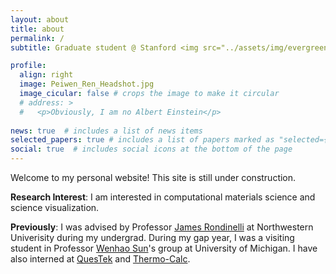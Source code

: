```yaml
---
layout: about
title: about
permalink: /
subtitle: Graduate student @ Stanford <img src="../assets/img/evergreen_tree.png" height="20px"/>. Previously @ Northwestern University <img src="../assets/img/wildcat.png" height="20px"/>.

profile:
  align: right
  image: Peiwen_Ren_Headshot.jpg
  image_cicular: false # crops the image to make it circular
  # address: >
  #   <p>Obviously, I am no Albert Einstein</p>
  
news: true  # includes a list of news items
selected_papers: true # includes a list of papers marked as "selected={true}"
social: true  # includes social icons at the bottom of the page
---
```


Welcome to my personal website! This site is still under construction.

**Research Interest**: I am interested in computational materials science and science visualization.

**Previously**: I was advised by Professor [James Rondinelli](https://mtd.mccormick.northwestern.edu/) at Northwestern Univerisity during my undergrad. During my gap year, I was a visiting student in Professor [Wenhao Sun](https://whsunresearch.group/)'s group at University of Michigan. I have also interned at [QuesTek](https://www.questek.com/) and [Thermo-Calc](https://thermocalc.com/).

<!-- Write your biography here. Tell the world about yourself. Link to your favorite [subreddit](http://reddit.com). You can put a picture in, too. The code is already in, just name your picture `prof_pic.jpg` and put it in the `img/` folder.

Put your address / P.O. box / other info right below your picture. You can also disable any these elements by editing `profile` property of the YAML header of your `_pages/about.md`. Edit `_bibliography/papers.bib` and Jekyll will render your [publications page](/al-folio/publications/) automatically.

Link to your social media connections, too. This theme is set up to use [Font Awesome icons](http://fortawesome.github.io/Font-Awesome/) and [Academicons](https://jpswalsh.github.io/academicons/), like the ones below. Add your Facebook, Twitter, LinkedIn, Google Scholar, or just disable all of them. -->
